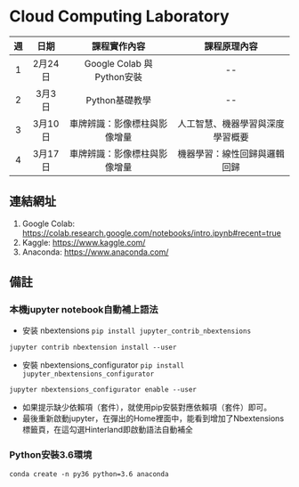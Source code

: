 # Cloud Computing Laboratory
 
| 週 | 日期 | 課程實作內容 | 課程原理內容 |
| :----: | :----: | :----: | :----: | 
| 1 | 2月24日 | Google Colab 與 Python安裝 | -- |
| 2 | 3月3日 | Python基礎教學 | -- |
| 3 | 3月10日 | 車牌辨識：影像標柱與影像增量 | 人工智慧、機器學習與深度學習概要 |
| 4 | 3月17日 | 車牌辨識：影像標柱與影像增量 | 機器學習：線性回歸與邏輯回歸 |

## 連結網址
1. Google Colab: https://colab.research.google.com/notebooks/intro.ipynb#recent=true
2. Kaggle: https://www.kaggle.com/
3. Anaconda: https://www.anaconda.com/



## 備註
### 本機jupyter notebook自動補上語法
* 安装 nbextensions
`pip install jupyter_contrib_nbextensions`

`jupyter contrib nbextension install --user`

* 安裝 nbextensions_configurator
`pip install jupyter_nbextensions_configurator`

`jupyter nbextensions_configurator enable --user`

* 如果提示缺少依賴項（套件），就使用pip安裝對應依賴項（套件）即可。
* 最後重新啟動jupyter，在彈出的Home裡面中，能看到增加了Nbextensions標籤頁，在這勾選Hinterland即啟動語法自動補全

### Python安裝3.6環境
`conda create -n py36 python=3.6 anaconda`
